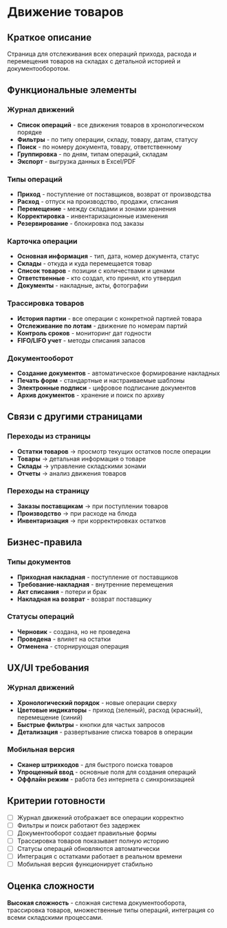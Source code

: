 # Движение товаров

## Краткое описание

Страница для отслеживания всех операций прихода, расхода и перемещения товаров на складах с детальной историей и документооборотом.

## Функциональные элементы

### Журнал движений

- **Список операций** - все движения товаров в хронологическом порядке
- **Фильтры** - по типу операции, складу, товару, датам, статусу
- **Поиск** - по номеру документа, товару, ответственному
- **Группировка** - по дням, типам операций, складам
- **Экспорт** - выгрузка данных в Excel/PDF

### Типы операций

- **Приход** - поступление от поставщиков, возврат от производства
- **Расход** - отпуск на производство, продажи, списания
- **Перемещение** - между складами и зонами хранения
- **Корректировка** - инвентаризационные изменения
- **Резервирование** - блокировка под заказы

### Карточка операции

- **Основная информация** - тип, дата, номер документа, статус
- **Склады** - откуда и куда перемещается товар
- **Список товаров** - позиции с количествами и ценами
- **Ответственные** - кто создал, кто принял, кто утвердил
- **Документы** - накладные, акты, фотографии

### Трассировка товаров

- **История партии** - все операции с конкретной партией товара
- **Отслеживание по лотам** - движение по номерам партий
- **Контроль сроков** - мониторинг дат годности
- **FIFO/LIFO учет** - методы списания запасов

### Документооборот

- **Создание документов** - автоматическое формирование накладных
- **Печать форм** - стандартные и настраиваемые шаблоны
- **Электронные подписи** - цифровое подписание документов
- **Архив документов** - хранение и поиск по архиву

## Связи с другими страницами

### Переходы из страницы

- **Остатки товаров** → просмотр текущих остатков после операции
- **Товары** → детальная информация о товаре
- **Склады** → управление складскими зонами
- **Отчеты** → анализ движения товаров

### Переходы на страницу

- **Заказы поставщикам** → при поступлении товаров
- **Производство** → при расходе на блюда
- **Инвентаризация** → при корректировках остатков

## Бизнес-правила

### Типы документов

- **Приходная накладная** - поступление от поставщиков
- **Требование-накладная** - внутренние перемещения
- **Акт списания** - потери и брак
- **Накладная на возврат** - возврат поставщику

### Статусы операций

- **Черновик** - создана, но не проведена
- **Проведена** - влияет на остатки
- **Отменена** - сторнирующая операция

## UX/UI требования

### Журнал движений

- **Хронологический порядок** - новые операции сверху
- **Цветовые индикаторы** - приход (зеленый), расход (красный), перемещение (синий)
- **Быстрые фильтры** - кнопки для частых запросов
- **Детализация** - развертывание списка товаров в операции

### Мобильная версия

- **Сканер штрихкодов** - для быстрого поиска товаров
- **Упрощенный ввод** - основные поля для создания операций
- **Оффлайн режим** - работа без интернета с синхронизацией

## Критерии готовности

- [ ] Журнал движений отображает все операции корректно
- [ ] Фильтры и поиск работают без задержек
- [ ] Документооборот создает правильные формы
- [ ] Трассировка товаров показывает полную историю
- [ ] Статусы операций обновляются автоматически
- [ ] Интеграция с остатками работает в реальном времени
- [ ] Мобильная версия функционирует стабильно

## Оценка сложности

**Высокая сложность** - сложная система документооборота, трассировка товаров, множественные типы операций, интеграция со всеми складскими процессами.
